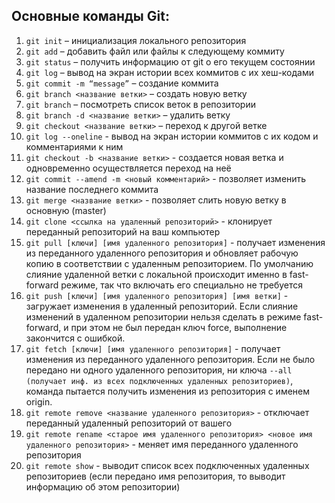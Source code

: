 ## Основные команды Git:

1. `git init` – инициализация локального репозитория
3. `git add` – добавить файл или файлы к следующему коммиту
2. `git status` – получить информацию от git о его текущем состоянии
5. `git log` – вывод на экран истории всех коммитов с их хеш-кодами
4. `git commit -m “message”` – создание коммита
7. `git branch <название ветки>` – создать новую ветку
6. `git branch` – посмотреть список веток в репозитории
9. `git branch -d <название ветки>` – удалить ветку
8. `git checkout <название ветки>` – переход к другой ветке
11. `git log --oneline` - вывод на экран истории коммитов с их кодом и комментариями к ним
10. `git checkout -b <название ветки>` - создается новая ветка и одновременно осуществляется переход на неё
13. `git commit --amend -m <новый комментарий>` - позволяет изменить название последнего коммита
12. `git merge <название ветки>` - позволяет слить новую ветку в основную (master)
14. `git clone <ссылка на удаленный репозиторий>` - клонирует переданный репозиторий на ваш компьютер
15. `git pull [ключи] [имя удаленного репозитория]` - получает изменения из переданного удаленного репозитория и обновляет рабочую копию в соответствии с удаленным репозиторием. По умолчанию слияние удаленной ветки с локальной происходит именно в fast-forward режиме, так что включать его специально не требуется
20. `git push [ключи] [имя удаленного репозитория] [имя ветки]` - загружает изменения в удаленный репозиторий. Если слияние изменений в удаленном репозитории нельзя сделать в режиме fast-forward, и при этом не был передан ключ force, выполнение закончится с ошибкой.
16. `git fetch [ключи] [имя удаленного репозитория]` - получает изменения из переданного удаленного репозитория. Если не было передано ни одного удаленного репозитория, ни ключа `--all (получает инф. из всех подключенных удаленных репозиториев)`, команда пытается получить изменения из репозитория с именем origin.
17. `git remote remove <название удаленного репозитория>` - отключает переданный удаленный репозиторий от вашего
18. `git remote rename <старое имя удаленного репозитория> <новое имя удаленного репозитория>` - меняет имя переданного удаленного репозитория
19. `git remote show` - выводит список всех подключенных удаленных репозиториев (если передано имя репозитория, то выводит информацию об этом репозитории)